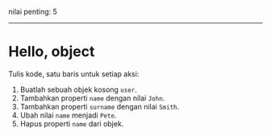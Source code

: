 nilai penting: 5

---

# Hello, object

Tulis kode, satu baris untuk setiap aksi:

1. Buatlah sebuah objek kosong `user`.
2. Tambahkan properti `name` dengan nilai `John`.
3. Tambahkan properti `surname` dengan nilai `Smith`.
4. Ubah nilai `name` menjadi `Pete`.
5. Hapus properti `name` dari objek.

